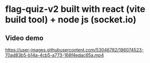 ﻿# flag-quiz-v2 built with react (vite build tool) + node js (socket.io)
 
 ## Video demo

https://user-images.githubusercontent.com/53046782/186074523-70ad83b5-b14a-4cb5-a773-168f4edac65a.mp4

